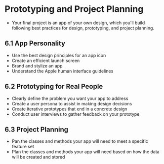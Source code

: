 # Prototyping and Project Planning

- Your final project is an app of your own design, which you'll build following best practices for design, prototyping, and project planning.

## 6.1 App Personality
- Use the best design principles for an app icon
- Create an efficient launch screen
- Brand and stylize an app
- Understand the Apple human interface guidelines

## 6.2 Prototyping for Real People
- Clearly define the problem you want your app to address
- Create a user persona to assist in making design decisions
- Create iterative prototypes that end in a concrete design
- Conduct user interviews to gather feedback on your prototype

##  6.3 Project Planning
- Pan the classes and methods your app will need to meet a specific feature set
- Plan the classes and methods your app will need based on how the data will be created and stored
